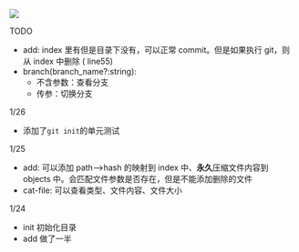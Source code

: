 ![](https://img-blog.csdnimg.cn/e89f3778708e4e86ae32788ae3fad029.png)

TODO

- add: index 里有但是目录下没有，可以正常 commit。但是如果执行 git，则从 index 中删除 ( line55)
- branch(branch_name?:string):
  - 不含参数：查看分支
  - 传参：切换分支

1/26

- 添加了`git init`的单元测试

1/25

- add: 可以添加 path—>hash 的映射到 index 中、**永久**压缩文件内容到 objects 中。会匹配文件参数是否存在，但是不能添加删除的文件
- cat-file: 可以查看类型、文件内容、文件大小

1/24

- init 初始化目录
- add 做了一半
